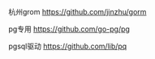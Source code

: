 杭州grom
https://github.com/jinzhu/gorm

pg专用
https://github.com/go-pg/pg

pgsql驱动
https://github.com/lib/pq
